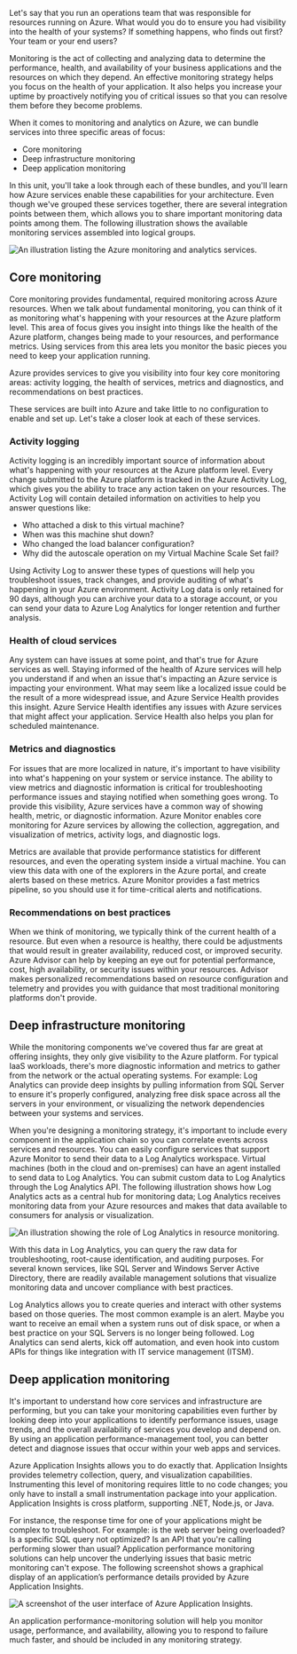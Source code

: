 
Let's say that you run an operations team that was responsible for resources running on Azure. What would you do to ensure you had visibility into the health of your systems? If something happens, who finds out first? Your team or your end users?

Monitoring is the act of collecting and analyzing data to determine the performance, health, and availability of your business applications and the resources on which they depend. An effective monitoring strategy helps you focus on the health of your application. It also helps you increase your uptime by proactively notifying you of critical issues so that you can resolve them before they become problems.

When it comes to monitoring and analytics on Azure, we can bundle services into three specific areas of focus:

- Core monitoring
- Deep infrastructure monitoring
- Deep application monitoring

In this unit, you'll take a look through each of these bundles, and you'll learn how Azure services enable these capabilities for your architecture. Even though we've grouped these services together, there are several integration points between them, which allows you to share important monitoring data points among them. The following illustration shows the available monitoring services assembled into logical groups.

![An illustration listing the Azure monitoring and analytics services.](https://learn.microsoft.com/en-us/training/modules/azure-well-architected-operational-excellence/media/3-monitoring-products-overview.png)

## Core monitoring

Core monitoring provides fundamental, required monitoring across Azure resources. When we talk about fundamental monitoring, you can think of it as monitoring what's happening with your resources at the Azure platform level. This area of focus gives you insight into things like the health of the Azure platform, changes being made to your resources, and performance metrics. Using services from this area lets you monitor the basic pieces you need to keep your application running.

Azure provides services to give you visibility into four key core monitoring areas: activity logging, the health of services, metrics and diagnostics, and recommendations on best practices.

These services are built into Azure and take little to no configuration to enable and set up. Let's take a closer look at each of these services.

### Activity logging

Activity logging is an incredibly important source of information about what's happening with your resources at the Azure platform level. Every change submitted to the Azure platform is tracked in the Azure Activity Log, which gives you the ability to trace any action taken on your resources. The Activity Log will contain detailed information on activities to help you answer questions like:

- Who attached a disk to this virtual machine?
- When was this machine shut down?
- Who changed the load balancer configuration?
- Why did the autoscale operation on my Virtual Machine Scale Set fail?

Using Activity Log to answer these types of questions will help you troubleshoot issues, track changes, and provide auditing of what's happening in your Azure environment. Activity Log data is only retained for 90 days, although you can archive your data to a storage account, or you can send your data to Azure Log Analytics for longer retention and further analysis.

### Health of cloud services

Any system can have issues at some point, and that's true for Azure services as well. Staying informed of the health of Azure services will help you understand if and when an issue that's impacting an Azure service is impacting your environment. What may seem like a localized issue could be the result of a more widespread issue, and Azure Service Health provides this insight. Azure Service Health identifies any issues with Azure services that might affect your application. Service Health also helps you plan for scheduled maintenance.

### Metrics and diagnostics

For issues that are more localized in nature, it's important to have visibility into what's happening on your system or service instance. The ability to view metrics and diagnostic information is critical for troubleshooting performance issues and staying notified when something goes wrong. To provide this visibility, Azure services have a common way of showing health, metric, or diagnostic information. Azure Monitor enables core monitoring for Azure services by allowing the collection, aggregation, and visualization of metrics, activity logs, and diagnostic logs.

Metrics are available that provide performance statistics for different resources, and even the operating system inside a virtual machine. You can view this data with one of the explorers in the Azure portal, and create alerts based on these metrics. Azure Monitor provides a fast metrics pipeline, so you should use it for time-critical alerts and notifications.

### Recommendations on best practices

When we think of monitoring, we typically think of the current health of a resource. But even when a resource is healthy, there could be adjustments that would result in greater availability, reduced cost, or improved security. Azure Advisor can help by keeping an eye out for potential performance, cost, high availability, or security issues within your resources. Advisor makes personalized recommendations based on resource configuration and telemetry and provides you with guidance that most traditional monitoring platforms don't provide.

## Deep infrastructure monitoring

While the monitoring components we've covered thus far are great at offering insights, they only give visibility to the Azure platform. For typical IaaS workloads, there's more diagnostic information and metrics to gather from the network or the actual operating systems. For example: Log Analytics can provide deep insights by pulling information from SQL Server to ensure it's properly configured, analyzing free disk space across all the servers in your environment, or visualizing the network dependencies between your systems and services.

When you're designing a monitoring strategy, it's important to include every component in the application chain so you can correlate events across services and resources. You can easily configure services that support Azure Monitor to send their data to a Log Analytics workspace. Virtual machines (both in the cloud and on-premises) can have an agent installed to send data to Log Analytics. You can submit custom data to Log Analytics through the Log Analytics API. The following illustration shows how Log Analytics acts as a central hub for monitoring data; Log Analytics receives monitoring data from your Azure resources and makes that data available to consumers for analysis or visualization.

![An illustration showing the role of Log Analytics in resource monitoring.](https://learn.microsoft.com/en-us/training/modules/azure-well-architected-operational-excellence/media/3-collecting-data.png)

With this data in Log Analytics, you can query the raw data for troubleshooting, root-cause identification, and auditing purposes. For several known services, like SQL Server and Windows Server Active Directory, there are readily available management solutions that visualize monitoring data and uncover compliance with best practices.

Log Analytics allows you to create queries and interact with other systems based on those queries. The most common example is an alert. Maybe you want to receive an email when a system runs out of disk space, or when a best practice on your SQL Servers is no longer being followed. Log Analytics can send alerts, kick off automation, and even hook into custom APIs for things like integration with IT service management (ITSM).

## Deep application monitoring

It's important to understand how core services and infrastructure are performing, but you can take your monitoring capabilities even further by looking deep into your applications to identify performance issues, usage trends, and the overall availability of services you develop and depend on. By using an application performance-management tool, you can better detect and diagnose issues that occur within your web apps and services.

Azure Application Insights allows you to do exactly that. Application Insights provides telemetry collection, query, and visualization capabilities. Instrumenting this level of monitoring requires little to no code changes; you only have to install a small instrumentation package into your application. Application Insights is cross platform, supporting .NET, Node.js, or Java.

For instance, the response time for one of your applications might be complex to troubleshoot. For example: is the web server being overloaded? Is a specific SQL query not optimized? Is an API that you're calling performing slower than usual? Application performance monitoring solutions can help uncover the underlying issues that basic metric monitoring can't expose. The following screenshot shows a graphical display of an application’s performance details provided by Azure Application Insights.

![A screenshot of the user interface of Azure Application Insights.](https://learn.microsoft.com/en-us/training/modules/azure-well-architected-operational-excellence/media/3-perfmetrics.png)

An application performance-monitoring solution will help you monitor usage, performance, and availability, allowing you to respond to failure much faster, and should be included in any monitoring strategy.